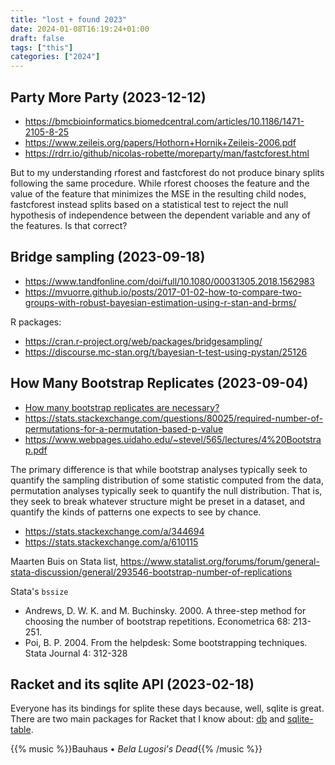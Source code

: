 ```yaml
---
title: "lost + found 2023"
date: 2024-01-08T16:19:24+01:00
draft: false
tags: ["this"]
categories: ["2024"]
---
```


## Party More Party (2023-12-12)

- <https://bmcbioinformatics.biomedcentral.com/articles/10.1186/1471-2105-8-25>
- <https://www.zeileis.org/papers/Hothorn+Hornik+Zeileis-2006.pdf>
- <https://rdrr.io/github/nicolas-robette/moreparty/man/fastcforest.html>

But to my understanding rforest and fastcforest do not produce binary splits following the same procedure. While rforest chooses the feature and the value of the feature that minimizes the MSE in the resulting child nodes, fastcforest instead splits based on a statistical test to reject the null hypothesis of independence between the dependent variable and any of the features. Is that correct?

## Bridge sampling (2023-09-18)

- <https://www.tandfonline.com/doi/full/10.1080/00031305.2018.1562983>
- <https://mvuorre.github.io/posts/2017-01-02-how-to-compare-two-groups-with-robust-bayesian-estimation-using-r-stan-and-brms/>

R packages:

- <https://cran.r-project.org/web/packages/bridgesampling/>
- <https://discourse.mc-stan.org/t/bayesian-t-test-using-pystan/25126>

## How Many Bootstrap Replicates (2023-09-04)

- [How many bootstrap replicates are necessary?](https://pubmed.ncbi.nlm.nih.gov/20377449/)
- <https://stats.stackexchange.com/questions/80025/required-number-of-permutations-for-a-permutation-based-p-value>
- <https://www.webpages.uidaho.edu/~stevel/565/lectures/4%20Bootstrap.pdf>

The primary difference is that while bootstrap analyses typically seek to quantify the sampling distribution of some statistic computed from the data, permutation analyses typically seek to quantify the null distribution. That is, they seek to break whatever structure might be preset in a dataset, and quantify the kinds of patterns one expects to see by chance.

- <https://stats.stackexchange.com/a/344694>
- <https://stats.stackexchange.com/a/610115>

Maarten Buis on Stata list, <https://www.statalist.org/forums/forum/general-stata-discussion/general/293546-bootstrap-number-of-replications>

Stata's `bssize`

- Andrews, D. W. K. and M. Buchinsky. 2000. A three-step method for choosing the number of bootstrap
repetitions. Econometrica 68: 213-251.
- Poi, B. P. 2004. From the helpdesk: Some bootstrapping techniques. Stata Journal 4: 312-328

## Racket and its sqlite API (2023-02-18)

Everyone has its bindings for splite these days because, well, sqlite is great. There are two main packages for Racket that I know about: [db](https://docs.racket-lang.org/db/) and [sqlite-table](https://docs.racket-lang.org/sqlite-table/).

{{% music %}}Bauhaus • _Bela Lugosi's Dead_{{% /music %}}
